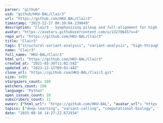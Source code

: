 ```yaml
---
parser: "github"
uid: "github/HKU-BAL/Clair3"
url: "https://github.com/HKU-BAL/Clair3"
timestamp: "2023-12-17 00:39:04.139049"
description: "Clair3 - Symphonizing pileup and full-alignment for high-performance long-read variant calling"
avatar: "https://avatars.githubusercontent.com/u/13270645?v=4"
repo_url: "https://github.com/HKU-BAL/Clair3"
title: "Clair3"
tags: ["structural-variant-analysis", "variant-analysis", "high-throughput-sequencing"]
name: "Clair3"
full_name: "HKU-BAL/Clair3"
html_url: "https://github.com/HKU-BAL/Clair3"
created_at: "2021-03-30T11:02:58Z"
updated_at: "2023-12-15T09:01:48Z"
clone_url: "https://github.com/HKU-BAL/Clair3.git"
size: 3495
stargazers_count: 180
watchers_count: 180
language: "Python"
open_issues_count: 10
subscribers_count: 11
owner: {"html_url": "https://github.com/HKU-BAL", "avatar_url": "https://avatars.githubusercontent.com/u/13270645?v=4", "login": "HKU-BAL", "type": "Organization"}
topics: ["deep-learning", "variant-calling", "computational-biology", "nanopore", "long-reads", "genomics", "ont-data", "ont-models", "illumina", "pacbio", "variant-detection"]
date: "2025-08-16 14:27:22.672934"
---
```

